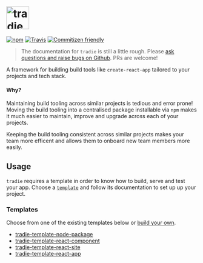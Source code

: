 # <a href="https://github.com/jameslnewell/tradie"><img alt="tradie" src="https://raw.githubusercontent.com/jameslnewell/tradie-v4/master/logo.png" height="60px" /></a>

[![npm](https://img.shields.io/npm/v/tradie.svg)]()
[![Travis](https://img.shields.io/travis/jameslnewell/tradie-v4.svg)]()
[![Commitizen friendly](https://img.shields.io/badge/commitizen-friendly-brightgreen.svg)](http://commitizen.github.io/cz-cli/)

> The documentation for `tradie` is still a little rough. Please [ask questions and raise bugs on Github](https://github.com/jameslnewell/tradie-v4/issues). PRs are welcome!

A framework for building build tools like `create-react-app` tailored to your projects and tech stack.

#### Why?

Maintaining build tooling across similar projects is tedious and error prone! Moving the build tooling into a centralised package installable via `npm` makes it much easier to maintain, improve and upgrade across each of your projects.

Keeping the build tooling consistent across similar projects makes your team more efficent and allows them to onboard new team members more easily.

## Usage

`tradie` requires a template in order to know how to build, serve and test your app. 
Choose a [`template`](https://github.com/jameslnewell/tradie-v4/tree/master/packages/tradie#templates) and follow its documentation to set up up your project.

### Templates

Choose from one of the existing templates below or [build your own](https://github.com/jameslnewell/tradie-v4/blob/master/docs/templates.md).

- [tradie-template-node-package](https://www.npmjs.com/package/tradie-template-node-package)
- [tradie-template-react-component](https://www.npmjs.com/package/tradie-template-react-component)
- [tradie-template-react-site](https://www.npmjs.com/package/tradie-template-react-site)
- [tradie-template-react-app](https://www.npmjs.com/package/tradie-template-react-app)

